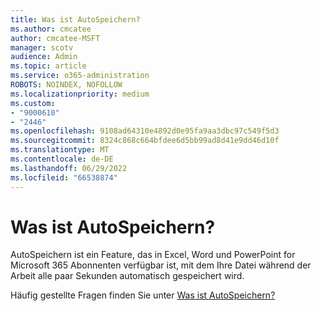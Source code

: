 ```yaml
---
title: Was ist AutoSpeichern?
ms.author: cmcatee
author: cmcatee-MSFT
manager: scotv
audience: Admin
ms.topic: article
ms.service: o365-administration
ROBOTS: NOINDEX, NOFOLLOW
ms.localizationpriority: medium
ms.custom:
- "9000610"
- "2446"
ms.openlocfilehash: 9108ad64310e4892d0e95fa9aa3dbc97c549f5d3
ms.sourcegitcommit: 8324c868c664bfdee6d5bb99ad8d41e9dd46d10f
ms.translationtype: MT
ms.contentlocale: de-DE
ms.lasthandoff: 06/29/2022
ms.locfileid: "66538874"
---
```

# <a name="what-is-autosave"></a>Was ist AutoSpeichern?

AutoSpeichern ist ein Feature, das in Excel, Word und PowerPoint for Microsoft 365 Abonnenten verfügbar ist, mit dem Ihre Datei während der Arbeit alle paar Sekunden automatisch gespeichert wird. 

Häufig gestellte Fragen finden Sie unter [Was ist AutoSpeichern?](https://support.microsoft.com/office/what-is-autosave-6d6bd723-ebfd-4e40-b5f6-ae6e8088f7a5)